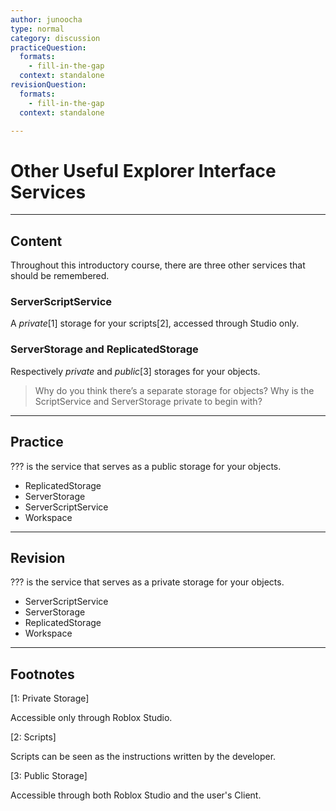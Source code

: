 ```yaml
---
author: junoocha
type: normal
category: discussion
practiceQuestion:
  formats:
    - fill-in-the-gap
  context: standalone
revisionQuestion:
  formats:
    - fill-in-the-gap
  context: standalone

---
```


# Other Useful Explorer Interface Services

---

## Content

Throughout this introductory course, there are three other services that should be remembered. 


### ServerScriptService

A *private*[1] storage for your scripts[2], accessed through Studio only.


### ServerStorage and ReplicatedStorage

Respectively *private* and *public*[3] storages for your objects.

> Why do you think there’s a separate storage for objects? Why is the ScriptService and ServerStorage private to begin with? 

---

## Practice

??? is the service that serves as a public storage for your objects.
- ReplicatedStorage
- ServerStorage
- ServerScriptService
- Workspace


---
## Revision

??? is the service that serves as a private storage for your objects.
- ServerScriptService
- ServerStorage
- ReplicatedStorage
- Workspace

---

## Footnotes

[1: Private Storage]

Accessible only through Roblox Studio.

[2: Scripts]

Scripts can be seen as the instructions written by the developer.

[3: Public Storage]

Accessible through both Roblox Studio and the user's Client.